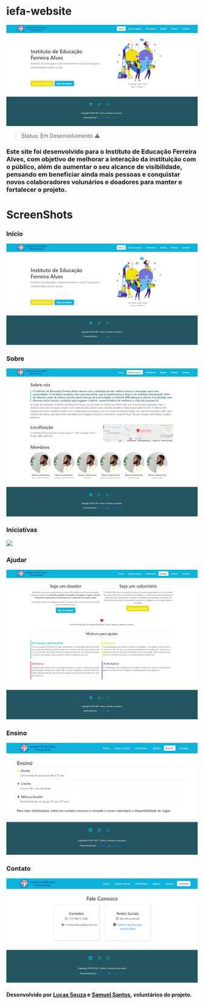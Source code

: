 # iefa-website

<img src="/prints/Inicio.png">

> Status: Em Desenvolvimento ⚠️

### Este site foi desenvolvido para o Instituto de Educação Ferreira Alves, com objetivo de melhorar a interação da instituição com o público, além de aumentar o seu alcance de visibilidade, pensando em beneficiar ainda mais pessoas e conquistar novos colaboradores volunários e doadores para manter e fortalecer o projeto.

# ScreenShots
### Inicio
<img src=/prints/Inicio.png>

### Sobre
<img src=/prints/Sobre.png>

### Iniciativas
<img src=/prints/Iniviaticas.png>

### Ajudar
<img src=/prints/Ajudar.png>

### Ensino
<img src=/prints/Ensino.png>

### Contato
<img src=/prints/Contato.png>


#### Desenvolvido por [Lucas Souza](https://github.com/LucasSjesus) e [Samuel Santos](https://github.com/Santos-Samuels), voluntários do projeto.
